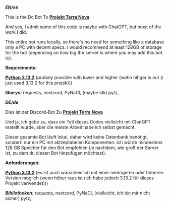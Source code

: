 ***EN/en***

This is the Dc Bot To **[Projekt Terra Nova](https://discord.gg/hDPytMzMyG)**

And yes, I admit some of this code is maybe with ChatGPT, but most of the work I did.

This entire bot runs locally, so there's no need for something like a database only a PC with decent specs. I would recommend at least 128GB of storage for the bot (depending on how big the server is where you may add this bot to).

**Requirements:**

**[Python 3.13.2](https://www.python.org/downloads/release/python-3132/)** (probaly possible with lower and higher (wehn hihger is out (i just used 3.13.2 for this projek)))

***libarys:***
	requests,
	nextcord,
	PyNaCl, (maybe idk)
	pytz,

***DE/de***

Dies ist der Discord-Bot Zu **[Projekt Terra Nova](https://discord.gg/hDPytMzMyG)**

Und ja, ich gebe zu, dass ein Teil dieses Codes vielleicht mit ChatGPT erstellt wurde, aber die meiste Arbeit habe ich selbst gemacht.

Dieser gesamte Bot läuft lokal, daher wird keine Datenbank benötigt, sondern nur ein PC mit aktzeptabelen Komponenten. Ich würde mindestens 128 GB Speicher für den Bot empfehlen (je nachdem, wie groß der Server ist, zu dem du diesen Bot hinzufügen möchtest).

**Anforderungen:**

**[Python 3.13.2](https://www.python.org/downloads/release/python-3132/)** (es ist auch warscheinlich mit einer niedrigeren oder höheren Version möglich (wenn höher raus ist (ich habe jedoch 3.13.2 für dieses Projekt verwendet)))

***Bibliotheken:***
	requests,
	nextcord,
	PyNaCl, (vielleicht, ich bin mir nicht sicher)
	pytz,
